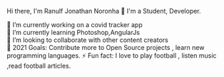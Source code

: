 Hi there, I'm Ranulf Jonathan Noronha 👋
I'm a Student, Developer.



🔭 I’m currently working on a covid tracker app    
🌱 I’m currently learning Photoshop,AngularJs  
👯 I’m looking to collaborate with other content creators  
🥅 2021 Goals: Contribute more to Open Source projects , learn new programming languages. 
⚡ Fun fact: I love to play football , listen music ,read football articles.  

